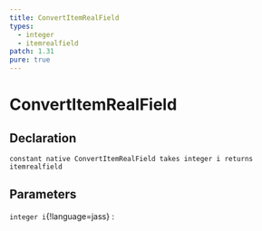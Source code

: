 ```yaml
---
title: ConvertItemRealField
types:
  - integer
  - itemrealfield
patch: 1.31
pure: true
---
```


# ConvertItemRealField

## Declaration

```jass
constant native ConvertItemRealField takes integer i returns itemrealfield
```

## Parameters
`integer i`{!language=jass}
: 
